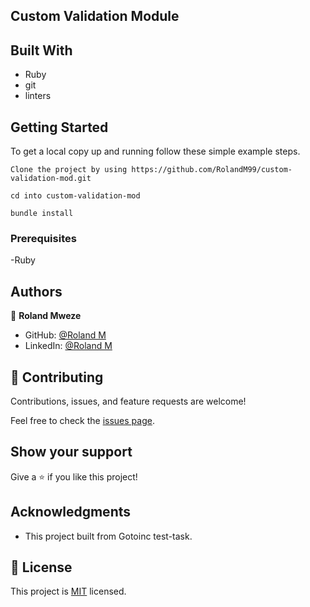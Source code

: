 
## Custom Validation Module


## Built With

- Ruby
- git
- linters

## Getting Started

To get a local copy up and running follow these simple example steps.
```
Clone the project by using https://github.com/RolandM99/custom-validation-mod.git

cd into custom-validation-mod

bundle install

```

### Prerequisites

-Ruby

## Authors

👤 **Roland Mweze** 
- GitHub: [@Roland M](https://github.com/rolandm99)
- LinkedIn: [@Roland M](https://www.linkedin.com/in/roland-mweze/)
  


## 🤝 Contributing

Contributions, issues, and feature requests are welcome!

Feel free to check the [issues page](../../issues/).

## Show your support

Give a ⭐️ if you like this project!

## Acknowledgments

- This project built from Gotoinc test-task.

## 📝 License

This project is [MIT](./MIT.md) licensed.